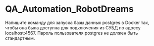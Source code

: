 # QA_Automation_RobotDreams

Напишите команду для запуска базы данных postgres в Docker так, 
чтобы она была доступна для подключения из СУБД по адресу localhost:4567. 
Пароль пользователя postgres не должен быть стандартным.
